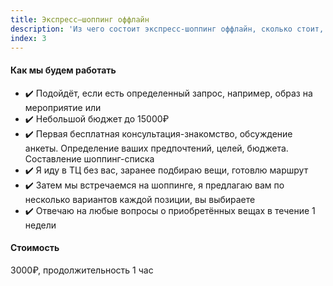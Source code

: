 ```yaml
---
title: Экспресс–шоппинг оффлайн
description: 'Из чего состоит экспресс-шоппинг оффлайн, сколько стоит, как записаться?'
index: 3
---
```

#### Как мы будем работать
- ✔️ Подойдёт, если есть определенный запрос, например, образ на мероприятие или
- ✔️ Небольшой бюджет до 15000₽
- ✔️ Первая бесплатная консультация-знакомство, обсуждение анкеты. Определение ваших предпочтений, целей, бюджета. Составление шоппинг-списка
- ✔️ Я иду в ТЦ без вас, заранее подбираю вещи, готовлю маршрут
- ✔️ Затем мы встречаемся на шоппинге, я предлагаю вам по несколько вариантов каждой позиции, вы выбираете 
- ✔️ Отвечаю на любые вопросы о приобретённых вещах в течение 1 недели
#### Стоимость
3000₽, продолжительность 1 час